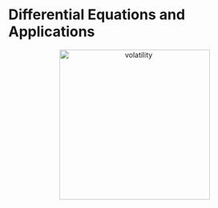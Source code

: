# Differential Equations and Applications

<p align="center">
  <img src="https://github.com/mariyaveleva16/Differential-equations-and-applications/blob/main/g94206.png" height="300" alt="volatility">
</p>
